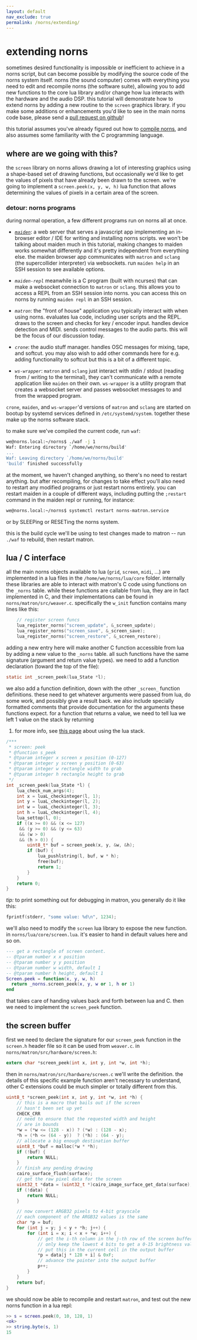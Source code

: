 ```yaml
---
layout: default
nav_exclude: true
permalink: /norns/extending/
---
```


# extending norns

sometimes desired functionality is impossible or inefficient to
achieve in a norns script, but can become possible by modifying the
source code of the norns system itself. norns (the sound computer)
comes with everything you need to edit and recompile norns (the
software suite), allowing you to add new functions to the core lua
library and/or change how lua interacts with the hardware and the
audio DSP. this tutorial will demonstrate how to extend norns by
adding a new routine to the `screen` graphics library. if you make
some additions or enhancements you'd like to see in the main norns
code base, please send a [pull request on
github](https://github.com/monome/norns/pulls)!

this tutorial assumes you've already figured out how to [compile
norns](/norns/compiling), and also assumes some familiarity with the C
programming language.

## where are we going with this?

the `screen` library on norns allows drawing a lot of interesting
graphics using a shape-based set of drawing functions, but
occasionally we'd like to get the values of pixels that have already
been drawn to the screen. we're going to implement a `screen.peek(x,
y, w, h)` lua function that allows determining the values of pixels in
a certain area of the screen.

### detour: norns programs

during normal operation, a few different programs run on norns all at
once.

- [*`maiden`*](https://github.com/monome/maiden): a web server that
   serves a javascript app implementing an in-browser editor / IDE for
   writing and installing norns scripts. we won't be talking about
   maiden much in this tutorial, making changes to maiden works
   somewhat differently and it's pretty independent from everything
   else. the maiden browser app communicates with `matron` and
   `sclang` (the supercollider interpreter) via websockets. run
   `maiden help` in an SSH session to see available options.

- *`maiden-repl`* meanwhile is a C program (built with ncurses) that
   can make a websocket connection to `matron` or `sclang`. this
   allows you to access a REPL from an SSH session into norns. you can
   access this on norns by running `maiden repl` in an SSH session.

- *`matron`*: the "front of house" application you typically interact
   with when using norns. evaluates lua code, including user scripts
   and the REPL. draws to the screen and checks for key / encoder
   input. handles device detection and MIDI. sends control messages to
   the audio parts. this will be the focus of our discussion today.

- *`crone`*: the audio stuff manager. handles OSC messages for mixing,
   tape, and softcut. you may also wish to add other commands here for
   e.g. adding functionality to softcut but this is a bit of a
   different topic.

- *`ws-wrapper`*: `matron` and `sclang` just interact with stdin /
   stdout (reading from / writing to the terminal), they can't
   communicate with a remote application like `maiden` on their
   own. `ws-wrapper` is a utility program that creates a websocket
   server and passes websocket messages to and from the wrapped
   program.

`crone`, `maiden`, and `ws-wrapper`'d versions of `matron` and
`sclang` are started on bootup by systemd services defined in
`/etc/systemd/system`. together these make up the norns software
stack.

to make sure we've compiled the current code, run `waf`:

```bash
we@norns.local:~/norns$ ./waf -j 1
Waf: Entering directory `/home/we/norns/build'
...
Waf: Leaving directory `/home/we/norns/build'
'build' finished successfully
```

at the moment, we haven't changed anything, so there's no need to
restart anything. but after recompiling, for changes to take effect
you'll also need to restart any modified programs or just restart
norns entirely. you can restart maiden in a couple of different ways,
including putting the `;restart` command in the maiden repl or
running, for instance:

```bash
we@norns.local:~/norns$ systemctl restart norns-matron.service
```

or by SLEEPing or RESETing the norns system.

this is the build cycle we'll be using to test changes made to matron --
run `./waf` to rebuild, then restart matron.


## lua / C interface

all the main norns objects available to lua (`grid`, `screen`, `midi`,
...) are implemented in a lua files in the `/home/we/norns/lua/core`
folder. internally these libraries are able to interact with matron's
C code using functions on the `_norns` table. while these functions
are callable from lua, they are in fact implemented in C, and their
implementations can be found in
`norns/matron/src/weaver.c`. specifically the `w_init` function
contains many lines like this:

```c
    // register screen funcs
    lua_register_norns("screen_update", &_screen_update);
    lua_register_norns("screen_save", &_screen_save);
    lua_register_norns("screen_restore", &_screen_restore);
```

adding a new entry here will make another C function accessible from
lua by adding a new value to the `_norns` table. all such functions
have the same signature (argument and return value types). we need to
add a function declaration (toward the top of the file):

```c
static int _screen_peek(lua_State *l);
```

we also add a function definition, down with the other `_screen_`
function definitions. these need to get whatever arguments were passed
from lua, do some work, and possibly give a result back. we also
include specially formatted comments that provide documentation for
the arguments these functions expect. for a function that returns a
value, we need to tell lua we left 1 value on the stack by returning
1. for more info, see [this page](https://www.lua.org/pil/24.2.html)
about using the lua stack.

```c
/***
 * screen: peek
 * @function s_peek
 * @tparam integer x screen x position (0-127) 
 * @tparam integer y screen y position (0-63)
 * @tparam integer w rectangle width to grab
 * @tparam integer h rectangle height to grab
 */
int _screen_peek(lua_State *l) {
    lua_check_num_args(4);
    int x = luaL_checkinteger(l, 1);
    int y = luaL_checkinteger(l, 2);
    int w = luaL_checkinteger(l, 3);
    int h = luaL_checkinteger(l, 4);
    lua_settop(l, 0);
    if ((x >= 0) && (x <= 127)
     && (y >= 0) && (y <= 63)
     && (w > 0)
     && (h > 0)) {
        uint8_t* buf = screen_peek(x, y, &w, &h);
        if (buf) {
            lua_pushlstring(l, buf, w * h);
            free(buf);
            return 1;
        }
    } 
    return 0;
}
```

*tip:* to print something out for debugging in matron, you generally
 do it like this:

```c
fprintf(stderr, "some value: %d\n", 1234);
```

we'll also need to modify the `screen` lua library to expose the new
function. in `norns/lua/core/screen.lua`. it's easier to hand in
default values here and so on.

```lua
--- get a rectangle of screen content.
-- @tparam number x x position
-- @tparam number y y position
-- @tparam number w width, default 1
-- @tparam number h height, default 1
Screen.peek = function(x, y, w, h)
  return _norns.screen_peek(x, y, w or 1, h or 1)
end
```

that takes care of handing values back and forth between lua and
C. then we need to implement the `screen_peek` function.


## the screen buffer

first we need to declare the signature for our `screen_peek` function
in the `screen.h` header file so it can be used from `weaver.c`. in `norns/matron/src/hardware/screen.h`:

```c
extern char *screen_peek(int x, int y, int *w, int *h);
```

then in `norns/matron/src/hardware/screen.c` we'll write the
definition. the details of this specific example function aren't
necessary to understand, other C extensions could be much simpler or
totally different from this.

```c
uint8_t *screen_peek(int x, int y, int *w, int *h) {
    // this is a macro that bails out if the screen
    // hasn't been set up yet
    CHECK_CRR
    // need to ensure that the requested width and height
    // are in bounds
    *w = (*w <= (128 - x)) ? (*w) : (128 - x);
    *h = (*h <= (64 - y))  ? (*h) : (64 - y);
    // allocate a big enough destination buffer
    uint8_t *buf = malloc(*w * *h);
    if (!buf) {
        return NULL;
    }
    // finish any pending drawing
    cairo_surface_flush(surface);
    // get the raw pixel data for the screen
    uint32_t *data = (uint32_t *)cairo_image_surface_get_data(surface);
    if (!data) {
        return NULL;
    }

    // now convert ARGB32 pixels to 4-bit grayscale
    // each component of the ARGB32 values is the same
    char *p = buf;
    for (int j = y; j < y + *h; j++) {
        for (int i = x; i < x + *w; i++) {
            // get the i-th column in the j-th row of the screen buffer
            // only keep the lowest 4 bits to get a 0-15 brightness value
            // put this in the current cell in the output buffer
            *p = data[j * 128 + i] & 0xF;
            // advance the pointer into the output buffer
            p++;
        }
    }
    return buf;
}
```

we should now be able to recompile and restart `matron`, and test
out the new norns function in a lua repl:

```lua
>> s = screen.peek(0, 10, 128, 1)
<ok>
>> string.byte(s, 1)
15
```

